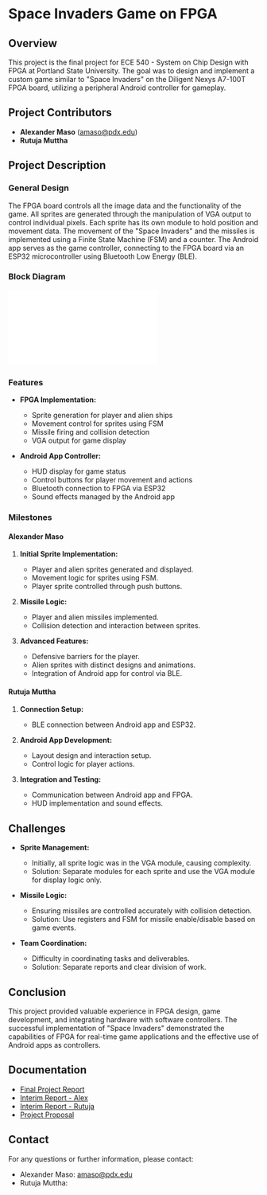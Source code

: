 # Space Invaders Game on FPGA

## Overview

This project is the final project for ECE 540 - System on Chip Design with FPGA at Portland State University. The goal was to design and implement a custom game similar to "Space Invaders" on the Diligent Nexys A7-100T FPGA board, utilizing a peripheral Android controller for gameplay.

## Project Contributors

- **Alexander Maso** (amaso@pdx.edu)
- **Rutuja Muttha**

## Project Description

### General Design

The FPGA board controls all the image data and the functionality of the game. All sprites are generated through the manipulation of VGA output to control individual pixels. Each sprite has its own module to hold position and movement data. The movement of the "Space Invaders" and the missiles is implemented using a Finite State Machine (FSM) and a counter. The Android app serves as the game controller, connecting to the FPGA board via an ESP32 microcontroller using Bluetooth Low Energy (BLE).

### Block Diagram

![Block Diagram](./docs/Block_Diagram.pdf)

### Features

- **FPGA Implementation:**
  - Sprite generation for player and alien ships
  - Movement control for sprites using FSM
  - Missile firing and collision detection
  - VGA output for game display

- **Android App Controller:**
  - HUD display for game status
  - Control buttons for player movement and actions
  - Bluetooth connection to FPGA via ESP32
  - Sound effects managed by the Android app

### Milestones

#### Alexander Maso

1. **Initial Sprite Implementation:**
   - Player and alien sprites generated and displayed.
   - Movement logic for sprites using FSM.
   - Player sprite controlled through push buttons.

2. **Missile Logic:**
   - Player and alien missiles implemented.
   - Collision detection and interaction between sprites.
   
3. **Advanced Features:**
   - Defensive barriers for the player.
   - Alien sprites with distinct designs and animations.
   - Integration of Android app for control via BLE.

#### Rutuja Muttha

1. **Connection Setup:**
   - BLE connection between Android app and ESP32.
   
2. **Android App Development:**
   - Layout design and interaction setup.
   - Control logic for player actions.
   
3. **Integration and Testing:**
   - Communication between Android app and FPGA.
   - HUD implementation and sound effects.

## Challenges

- **Sprite Management:**
  - Initially, all sprite logic was in the VGA module, causing complexity.
  - Solution: Separate modules for each sprite and use the VGA module for display logic only.

- **Missile Logic:**
  - Ensuring missiles are controlled accurately with collision detection.
  - Solution: Use registers and FSM for missile enable/disable based on game events.

- **Team Coordination:**
  - Difficulty in coordinating tasks and deliverables.
  - Solution: Separate reports and clear division of work.

## Conclusion

This project provided valuable experience in FPGA design, game development, and integrating hardware with software controllers. The successful implementation of "Space Invaders" demonstrated the capabilities of FPGA for real-time game applications and the effective use of Android apps as controllers.

## Documentation

- [Final Project Report](./docs/Final_Project_Report.pdf)
- [Interim Report - Alex](./docs/Interim_Report_Alex.pdf)
- [Interim Report - Rutuja](./docs/Interim_Report_Rutuja.pdf)
- [Project Proposal](./docs/Project_Proposal.pdf)

## Contact

For any questions or further information, please contact:
- Alexander Maso: amaso@pdx.edu
- Rutuja Muttha: 
